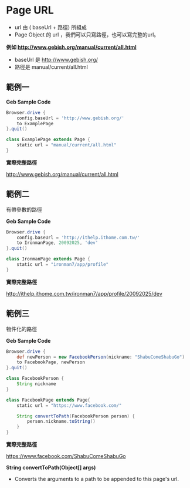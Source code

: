 # Page URL
* url 由 ( baseUrl + 路徑) 所組成
* Page Object 的 url ，我們可以只寫路徑，也可以寫完整的url。


**例如 http://www.gebish.org/manual/current/all.html**
* baseUrl 是 http://www.gebish.org/
* 路徑是 manual/current/all.html

## 範例一

**Geb Sample Code**

```groovy
Browser.drive {
    config.baseUrl = 'http://www.gebish.org/'
    to ExamplePage
}.quit()

class ExamplePage extends Page {
    static url = "manual/current/all.html"
}
```

**實際完整路徑**

http://www.gebish.org/manual/current/all.html

## 範例二

有帶參數的路徑

**Geb Sample Code**

```groovy
Browser.drive {
    config.baseUrl = 'http://ithelp.ithome.com.tw/'
    to IronmanPage, 20092025, 'dev'
}.quit()

class IronmanPage extends Page {
    static url = "ironman7/app/profile"
}
```

**實際完整路徑**

http://ithelp.ithome.com.tw/ironman7/app/profile/20092025/dev

## 範例三

物件化的路徑

**Geb Sample Code**

```groovy
Browser.drive {
    def newPerson = new FacebookPerson(nickname: "ShabuComeShabuGo")
    to FacebookPage, newPerson
}.quit()

class FacebookPerson {
    String nickname
}

class FacebookPage extends Page{
    static url = "https://www.facebook.com/"

    String convertToPath(FacebookPerson person) {
        person.nickname.toString()
    }
}
```

**實際完整路徑**

https://www.facebook.com/ShabuComeShabuGo

**String convertToPath(Object[] args)**
* Converts the arguments to a path to be appended to this page's url.
